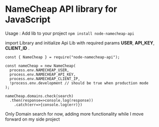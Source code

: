 # NameCheap API library for JavaScript

Usage :
Add lib to your project
`npm install node-namecheap-api`

import Library and initialize Api Lib with required params **USER**, **API_KEY**, **CLIENT_ID** .


```
const { NameCheap } = require("node-namecheap-api");

const nameCheap = new NameCheap(
  process.env.NAMECHEAP_USER,
  process.env.NAMECHEAP_API_KEY,
  process.env.NAMECHEAP_CLIENT_IP,
  !process.env.development // should be true when production mode
);

nameCheap.domains.check(search)
  .then(response=>console.log(response))
	.catch(err=>{console.log(err)})

```

Only Domain search for now, adding more functionality while I move forward on my side project
